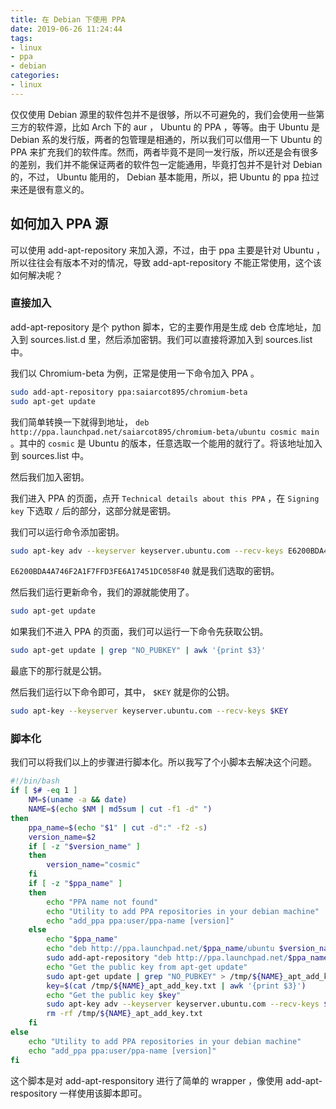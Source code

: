 ```yaml
---
title: 在 Debian 下使用 PPA
date: 2019-06-26 11:24:44
tags:
- linux
- ppa
- debian
categories:
- linux
---
```


仅仅使用 Debian 源里的软件包并不是很够，所以不可避免的，我们会使用一些第三方的软件源，比如 Arch 下的 aur ， Ubuntu 的 PPA ，等等。由于 Ubuntu 是 Debian 系的发行版，两者的包管理是相通的，所以我们可以借用一下 Ubuntu 的 PPA 来扩充我们的软件库。然而，两者毕竟不是同一发行版，所以还是会有很多的差别，我们并不能保证两者的软件包一定能通用，毕竟打包并不是针对 Debian 的，不过， Ubuntu 能用的， Debian 基本能用，所以，把 Ubuntu 的 ppa 拉过来还是很有意义的。

<!--more-->

## 如何加入 PPA 源

可以使用 add-apt-repository 来加入源，不过，由于 ppa 主要是针对 Ubuntu ，所以往往会有版本不对的情况，导致 add-apt-repository 不能正常使用，这个该如何解决呢？

### 直接加入

add-apt-repository 是个 python 脚本，它的主要作用是生成 deb 仓库地址，加入到 sources.list.d 里，然后添加密钥。我们可以直接将源加入到 sources.list 中。

我们以 Chromium-beta 为例，正常是使用一下命令加入 PPA 。

```sh
sudo add-apt-repository ppa:saiarcot895/chromium-beta
sudo apt-get update
```

我们简单转换一下就得到地址， `deb http://ppa.launchpad.net/saiarcot895/chromium-beta/ubuntu cosmic main ` 。其中的 	`cosmic` 是 Ubuntu 的版本，任意选取一个能用的就行了。将该地址加入到 sources.list 中。

然后我们加入密钥。

我们进入 PPA 的页面，点开 `Technical details about this PPA` ，在 `Signing key` 下选取 `/` 后的部分，这部分就是密钥。

我们可以运行命令添加密钥。

```sh
sudo apt-key adv --keyserver keyserver.ubuntu.com --recv-keys E6200BDA4A746F2A1F7FFD3FE6A17451DC058F40
```

`E6200BDA4A746F2A1F7FFD3FE6A17451DC058F40` 就是我们选取的密钥。

然后我们运行更新命令，我们的源就能使用了。

```sh
sudo apt-get update
```

如果我们不进入 PPA 的页面，我们可以运行一下命令先获取公钥。

```sh
sudo apt-get update | grep "NO_PUBKEY" | awk '{print $3}'
```

最底下的那行就是公钥。

然后我们运行以下命令即可，其中， `$KEY` 就是你的公钥。

```sh
sudo apt-key --keyserver keyserver.ubuntu.com --recv-keys $KEY
```

### 脚本化

我们可以将我们以上的步骤进行脚本化。所以我写了个小脚本去解决这个问题。

```sh
#!/bin/bash
if [ $# -eq 1 ]
    NM=$(uname -a && date)
    NAME=$(echo $NM | md5sum | cut -f1 -d" ")
then
    ppa_name=$(echo "$1" | cut -d":" -f2 -s)
    version_name=$2
    if [ -z "$version_name" ]
    then
        version_name="cosmic"
    fi
    if [ -z "$ppa_name" ]
    then
        echo "PPA name not found"
        echo "Utility to add PPA repositories in your debian machine"
        echo "add_ppa ppa:user/ppa-name [version]"
    else
        echo "$ppa_name"
        echo "deb http://ppa.launchpad.net/$ppa_name/ubuntu $version_name main"
        sudo add-apt-repository "deb http://ppa.launchpad.net/$ppa_name/ubuntu $version_name main"
        echo "Get the public key from apt-get update"
        sudo apt-get update | grep "NO_PUBKEY" > /tmp/${NAME}_apt_add_key.txt
        key=$(cat /tmp/${NAME}_apt_add_key.txt | awk '{print $3}')
        echo "Get the public key $key"
        sudo apt-key adv --keyserver keyserver.ubuntu.com --recv-keys $key
        rm -rf /tmp/${NAME}_apt_add_key.txt
    fi
else
    echo "Utility to add PPA repositories in your debian machine"
    echo "add_ppa ppa:user/ppa-name [version]"
fi
```

这个脚本是对 add-apt-responsitory 进行了简单的 wrapper ，像使用 add-apt-respository 一样使用该脚本即可。

